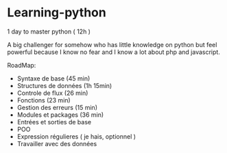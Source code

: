 # Learning-python
1 day to master python ( 12h )

A big challenger for somehow who has little knowledge on python but feel powerful because I know no fear and I know a lot about php and javascript.

RoadMap: 
  - Syntaxe de base (45 min)
  - Structures de données (1h 15min)
  - Controle de flux (26 min)
  - Fonctions (23 min)
  - Gestion des erreurs (15 min)
  - Modules et packages (36 min)
  - Entrées et sorties de base
  - POO
  - Expression régulieres ( je hais, optionnel )
  - Travailler avec des données
